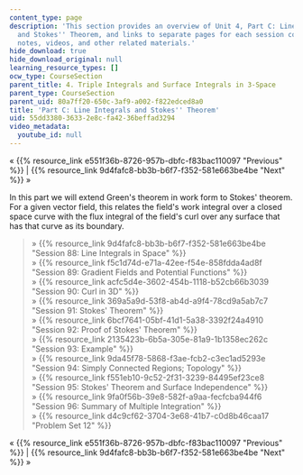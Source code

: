 ```yaml
---
content_type: page
description: 'This section provides an overview of Unit 4, Part C: Line Integrals
  and Stokes'' Theorem, and links to separate pages for each session containing lecture
  notes, videos, and other related materials.'
hide_download: true
hide_download_original: null
learning_resource_types: []
ocw_type: CourseSection
parent_title: 4. Triple Integrals and Surface Integrals in 3-Space
parent_type: CourseSection
parent_uid: 80a7ff20-650c-3af9-a002-f822edced8a0
title: 'Part C: Line Integrals and Stokes'' Theorem'
uid: 55dd3380-3633-2e8c-fa42-36beffad3294
video_metadata:
  youtube_id: null
---
```


« {{% resource_link e551f36b-8726-957b-dbfc-f83bac110097 "Previous" %}} | {{% resource_link 9d4fafc8-bb3b-b6f7-f352-581e663be4be "Next" %}} »

In this part we will extend Green's theorem in work form to Stokes' theorem. For a given vector field, this relates the field's work integral over a closed space curve with the flux integral of the field's curl over any surface that has that curve as its boundary.

> » {{% resource_link 9d4fafc8-bb3b-b6f7-f352-581e663be4be "Session 88: Line Integrals in Space" %}}  
> » {{% resource_link f5c1d74d-e71a-42ee-f54e-858fdda4ad8f "Session 89: Gradient Fields and Potential Functions" %}}  
> » {{% resource_link acfc5d4e-3602-454b-1118-b52cb66b3039 "Session 90: Curl in 3D" %}}  
> » {{% resource_link 369a5a9d-53f8-ab4d-a9f4-78cd9a5ab7c7 "Session 91: Stokes' Theorem" %}}  
> » {{% resource_link 6bcf7641-05bf-41d1-5a38-3392f24a4910 "Session 92: Proof of Stokes' Theorem" %}}  
> » {{% resource_link 2135423b-6b5a-305e-81a9-1b1358ec262c "Session 93: Example" %}}  
> » {{% resource_link 9da45f78-5868-f3ae-fcb2-c3ec1ad5293e "Session 94: Simply Connected Regions; Topology" %}}  
> » {{% resource_link f551eb10-9c52-2f31-3239-84495ef23ce8 "Session 95: Stokes' Theorem and Surface Independence" %}}  
> » {{% resource_link 9fa0f56b-39e8-582f-a9aa-fecfcba944f6 "Session 96: Summary of Multiple Integration" %}}  
> » {{% resource_link d4c9cf62-3704-3e68-41b7-c0d8b46caa17 "Problem Set 12" %}}

« {{% resource_link e551f36b-8726-957b-dbfc-f83bac110097 "Previous" %}} | {{% resource_link 9d4fafc8-bb3b-b6f7-f352-581e663be4be "Next" %}} »